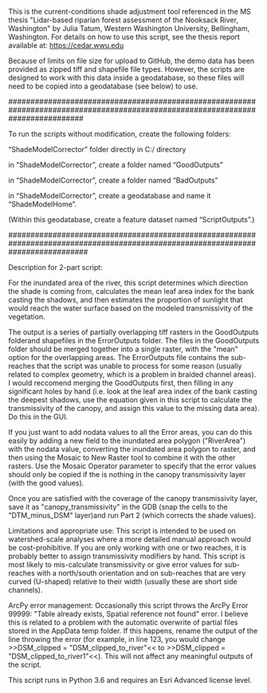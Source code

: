 This is the current-conditions shade adjustment tool referenced in the MS thesis "Lidar-based riparian forest assessment of the Nooksack River, Washington" by Julia Tatum, Western Washington University, Bellingham, Washington. For details on how to use this script, see the thesis report available at: https://cedar.wwu.edu

Because of limits on file size for upload to GitHub, the demo data has been provided as zipped tiff and shapefile file types.  However, the scripts are designed to work with this data inside a geodatabase, so these files will need to be copied into a geodatabase (see below) to use.  

#################################################################################################################################

To run the scripts without modification, create the following folders:

“ShadeModelCorrector” folder directly in C:/ directory  

in “ShadeModelCorrector”, create a folder named “GoodOutputs”

in “ShadeModelCorrector”, create a folder named “BadOutputs”

in “ShadeModelCorrector”, create a geodatabase and name it “ShadeModelHome”.  

(Within this geodatabase, create a feature dataset named “ScriptOutputs”.)

##################################################################################################################################

Description for 2-part script:

For the inundated area of the river, this script determines which direction the shade is coming from, calculates the mean leaf area index for the bank casting the shadows, and then estimates the proportion of sunlight that would reach the water surface based on the modeled transmissivity of the vegetation.

The output is a series of partially overlapping tiff rasters in the GoodOutputs folderand shapefiles in the ErrorOutputs folder.  The files in the GoodOutputs folder should be merged together into a single raster, with the "mean" option for the overlapping areas. The ErrorOutputs file contains the sub-reaches that the script was unable to process for some reason (usually related to complex geometry, which is a problem in braided channel areas).  I would reccomend merging the GoodOutputs first, then filling in any significant holes by hand (i.e. look at the leaf area index of the bank casting the deepest shadows, use the equation given in this script to calculate the transmissivity of the canopy, and assign this value to the missing data area).  Do this in the GUI.

If you just want to add nodata values to all the Error areas, you can do this easily by adding a new field to the inundated area polygon ("RiverArea") with the nodata value, converting the inundated area polygon to raster, and then using the Mosaic to New Raster tool to combine it with the other rasters.  Use the Mosaic Operator parameter to specify that the error values should only be copied if the is nothing in the canopy transmissivity layer (with the good values).

Once you are satisfied with the coverage of the canopy transmissivity layer, save it as "canopy_transmissivity" in the GDB (snap the cells to the "DTM_minus_DSM" layer)and run Part 2 (which corrects the shade values).

Limitations and appropriate use: This script is intended to be used on watershed-scale analyses where a more detailed manual approach would be cost-prohibitive.  If you are only working with one or two reaches, it is probably better to assign transmissivity modifiers by hand.  This script is most likely to mis-calculate transmissivity or give error values for sub-reaches with a north/south orientation and on sub-reaches that are very curved (U-shaped) relative to their width (usually these are short side channels).

ArcPy error management: Occasionally this script throws the ArcPy Error 99999: "Table already exists, Spatial reference not found" error.  I believe this is related to a problem with the automatic overwrite of partial files stored in the AppData temp folder. If this happens, rename the output of the line throwing the error (for example, in line 123, you would change >>DSM_clipped = "DSM_clipped_to_river"<< to >>DSM_clipped = "DSM_clipped_to_river1"<<).  This will not affect any meaningful outputs of the script.

This script runs in Python 3.6 and requires an Esri Advanced license level.
